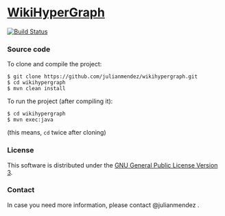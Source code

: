 # [WikiHyperGraph](http://julianmendez.github.io/wikihypergraph/)

[![Build Status](https://travis-ci.org/julianmendez/wikihypergraph.png?branch=master)](https://travis-ci.org/julianmendez/wikihypergraph)


### Source code

To clone and compile the project:
```
$ git clone https://github.com/julianmendez/wikihypergraph.git
$ cd wikihypergraph
$ mvn clean install
```

To run the project (after compiling it):
```
$ cd wikihypergraph
$ mvn exec:java
```
(this means, `cd` twice after cloning)

### License

This software is distributed under the [GNU General Public License Version 3](http://www.gnu.org/licenses/gpl-3.0.txt).


### Contact

In case you need more information, please contact @julianmendez .

